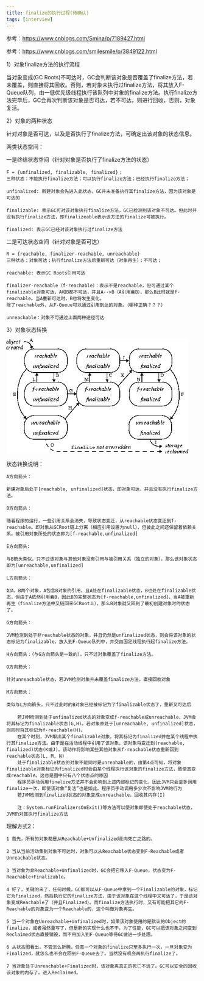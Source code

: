 ```yaml
---
title: finalize的执行过程(待确认)
tags: [interview]
---
```


参考：https://www.cnblogs.com/Smina/p/7189427.html

参考：https://www.cnblogs.com/smilesmile/p/3849122.html

1）对象finalize方法的执行流程

当对象变成(GC Roots)不可达时，GC会判断该对象是否覆盖了finalize方法，若未覆盖，则直接将其回收。否则，若对象未执行过finalize方法，将其放入F-Queue队列，由一低优先级线程执行该队列中对象的finalize方法。执行finalize方法完毕后，GC会再次判断该对象是否可达，若不可达，则进行回收，否则，对象复活。

2）对象的两种状态

针对对象是否可达，以及是否执行了finalize方法，可确定出该对象的状态信息。

两类状态空间：

一是终结状态空间（针对对象是否执行了finalize方法的状态） 

```
F = {unfinalized, finalizable, finalized}；
三种状态：不能执行finalize方法；可以执行finalize方法；已经执行finalize方法；

unfinalized: 新建对象会先进入此状态，GC并未准备执行其finalize方法，因为该对象是可达的

finalizable: 表示GC可对该对象执行finalize方法，GC已检测到该对象不可达。但此时并没有执行finalize方法，即finalizeable表示该方法的finalize可被执行。

finalized: 表示GC已经对该对象执行过finalize方法
```

二是可达状态空间（针对对象是否可达）

```
R = {reachable, finalizer-reachable, unreachable}
三种状态：对象可达；执行finalize方法后重新可达（对象再生）；不可达；

reachable: 表示GC Roots引用可达

finalizer-reachable（f-reachable）：表示不是reachable，但可通过某个finalizable对象可达，A和B都不可达，并且A-->B（A引用着B），那么B此时就是f-reachable。当A重新可达时，B也将发生变化。
除了reachable外，从F-Queue可以通过引用到达的对象。（哪种正确？？？）

unreachable：对象不可通过上面两种途径可达
```

3）对象状态转换

![](/images/interview/jdk/finalize/finalize-status.gif)

状态转换说明：

```
A方向箭头：

新建对象后处于[reachable, unfinalized]状态，即对象可达，并且没有执行finalize方法。

B方向箭头：

随着程序的运行，一些引用关系会消失，导致状态变迁，从reachable状态变迁到f-reachable。即对象从GCRoot链上分离（相应引用设置为null），但彼此之间还保留着依赖关系。被引用对象所处的状态即为[f-reachable,unfinalized]

E方向箭头:

与B箭头类似，只不过该对象与其他对象没有引用与被引用关系（独立的对象）。那么该对象状态即为[unreachable,unfinalized]

L方向箭头：

如A，B两个对象，A包含B对象的引用，且A处在finalizable状态，B也处在finalizable状态，但由于A依然引用着B，因此B的完整状态为[f-reachable,unfinalized]，当A被重新再生（finalize方法中又链回来GCRoot上），那么B对象就又回到了最初创建对象时的状态了。

G方向箭头：

JVM检测到处于非reachable状态的对象，并且仍然是unfinalized状态，则会将该对象的状态标记为finalizable，放入到F-Queue队列中，并交由固定线程执行起finalize方法。

H方向箭头：（与G方向箭头是一致的），只不过对象覆盖了finalize方法。

O方向箭头：

针对unreachable状态，若JVM检测对象并未覆盖finalize方法，直接回收对象

M方向箭头：

类似与L方向箭头，只不过此时的B对象已经被标记为了finalizable状态了，重新又可达后

    若JVM检测到处于unfinalized状态的对象变成f-reachable或unreachable，JVM会将其标记为finalizable状态(G,H)。若对象原处于[unreachable, unfinalized]状态，则同时将其标记为f-reachable(H)。
    在某个时刻，JVM取出某个finalizable对象，将其标记为finalized并在某个线程中执行其finalize方法。由于是在活动线程中引用了该对象，该对象将变迁到(reachable, finalized)状态(K或J)。该动作将影响某些其他对象从f-reachable状态重新回到reachable状态(L, M, N)
    处于finalizable状态的对象不能同时是unreahable的，由第4点可知，将对象finalizable对象标记为finalized时会由某个线程执行该对象的finalize方法，致使其变成reachable。这也是图中只有八个状态点的原因
    程序员手动调用finalize方法并不会影响到上述内部标记的变化，因此JVM只会至多调用finalize一次，即使该对象“复活”也是如此。程序员手动调用多少次不影响JVM的行为
    若JVM检测到finalized状态的对象变成unreachable，回收其内存(I)
    
    注：System.runFinalizersOnExit()等方法可以使对象即使处于reachable状态，JVM仍对其执行finalize方法
```

理解方式2：

```
1 首先，所有的对象都是从Reachable+Unfinalized走向死亡之路的。 

2 当从当前活动集到对象不可达时，对象可以从Reachable状态变到F-Reachable或者Unreachable状态。 

3 当对象为非Reachable+Unfinalized时，GC会把它移入F-Queue，状态变为F-Reachable+Finalizable。 

4 好了，关键的来了，任何时候，GC都可以从F-Queue中拿到一个Finalizable的对象，标记它为Finalized，然后执行它的finalize方法，由于该对象在这个线程中又可达了，于是该对象变成Reachable了（并且Finalized）。而finalize方法执行时，又有可能把其它的F-Reachable的对象变为一个Reachable的，这个叫做对象再生。 

5 当一个对象在Unreachable+Unfinalized时，如果该对象使用的是默认的Object的finalize，或者虽然重写了，但是新的实现什么也不干。为了性能，GC可以把该对象之间变到Reclaimed状态直接销毁，而不用加入到F-Queue等待GC做进一步处理。 

6 从状态图看出，不管怎么折腾，任意一个对象的finalize只至多执行一次，一旦对象变为Finalized，就怎么也不会在回到F-Queue去了。当然没有机会再执行finalize了。 

7 当对象处于Unreachable+Finalized时，该对象离真正的死亡不远了。GC可以安全的回收该对象的内存了。进入Reclaimed。 
```